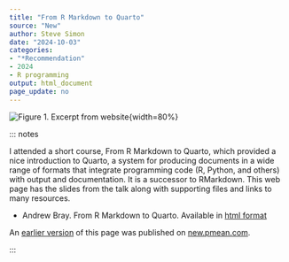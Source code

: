```yaml
---
title: "From R Markdown to Quarto"
source: "New"
author: Steve Simon
date: "2024-10-03"
categories: 
- "*Recommendation"
- 2024
- R programming
output: html_document
page_update: no
---
```


![Figure 1. Excerpt from website](http://www.pmean.com/new-images/24/andrew-bray-quarto-01.png){width=80%}

::: notes

I attended a short course, From R Markdown to Quarto, which provided a nice introduction to Quarto, a system for producing documents in a wide range of formats that integrate programming code (R, Python, and others) with output and documentation. It is a successor to RMarkdown. This web page has the slides from the talk along with supporting files and links to many resources.

-   Andrew Bray. From R Markdown to Quarto. Available in [html format][ref-bray-nodate]

[ref-bray-nodate]: https://andrew.quarto.pub/kc-asa/

An [earlier version][sim2] of this page was published on [new.pmean.com][sim1].

[sim1]: http://new.pmean.com
[sim2]: http://new.pmean.com/andrew-bray-quarto/

:::
